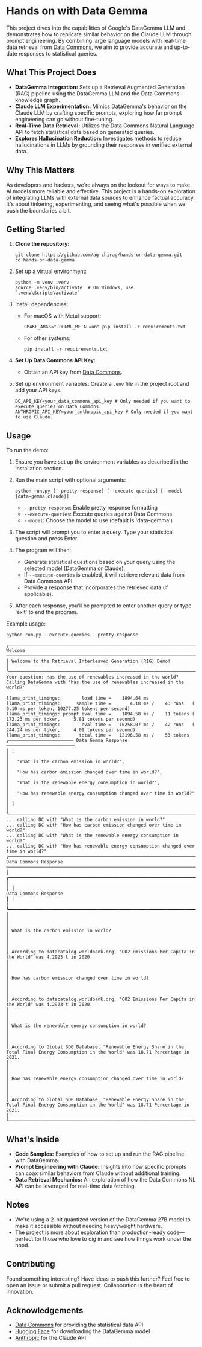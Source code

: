 # Hands on with Data Gemma

This project dives into the capabilities of Google's DataGemma LLM and demonstrates how to replicate similar behavior on the Claude LLM through prompt engineering. By combining large language models with real-time data retrieval from [Data Commons](https://datacommons.org/), we aim to provide accurate and up-to-date responses to statistical queries.

## What This Project Does

- **DataGemma Integration:** Sets up a Retrieval Augmented Generation (RAG) pipeline using the DataGemma LLM and the Data Commons knowledge graph.
- **Claude LLM Experimentation:** Mimics DataGemma's behavior on the Claude LLM by crafting specific prompts, exploring how far prompt engineering can go without fine-tuning.
- **Real-Time Data Retrieval:** Utilizes the Data Commons Natural Language API to fetch statistical data based on generated queries.
- **Explores Hallucination Reduction:** Investigates methods to reduce hallucinations in LLMs by grounding their responses in verified external data.

## Why This Matters
As developers and hackers, we're always on the lookout for ways to make AI models more reliable and effective. This project is a hands-on exploration of integrating LLMs with external data sources to enhance factual accuracy. It's about tinkering, experimenting, and seeing what's possible when we push the boundaries a bit.

## Getting Started


1. **Clone the repository:**
   ```
   git clone https://github.com/ag-chirag/hands-on-data-gemma.git
   cd hands-on-data-gemma
   ```

2. Set up a virtual environment:
   ```
   python -m venv .venv
   source .venv/bin/activate  # On Windows, use `.venv\Scripts\activate`
   ```

3. Install dependencies:
   - For macOS with Metal support:
     ```
     CMAKE_ARGS="-DGGML_METAL=on" pip install -r requirements.txt
     ```
   - For other systems:
     ```
     pip install -r requirements.txt
     ```
4. **Set Up Data Commons API Key:**
   - Obtain an API key from [Data Commons](https://docs.datacommons.org/api/index.html#get-key).
4. Set up environment variables:
   Create a `.env` file in the project root and add your API keys. 
   ```
   DC_API_KEY=your_data_commons_api_key # Only needed if you want to execute queries on Data Commons.
   ANTHROPIC_API_KEY=your_anthropic_api_key # Only needed if you want to use Claude.
   ```

## Usage

To run the demo:

1. Ensure you have set up the environment variables as described in the Installation section.

2. Run the main script with optional arguments:
   ```
   python run.py [--pretty-response] [--execute-queries] [--model {data-gemma,claude}]
   ```
   - `--pretty-response`: Enable pretty response formatting
   - `--execute-queries`: Execute queries against Data Commons
   - `--model`: Choose the model to use (default is 'data-gemma')

3. The script will prompt you to enter a query. Type your statistical question and press Enter.

4. The program will then:
   - Generate statistical questions based on your query using the selected model (DataGemma or Claude).
   - If `--execute-queries` is enabled, it will retrieve relevant data from Data Commons API.
   - Provide a response that incorporates the retrieved data (if applicable).

5. After each response, you'll be prompted to enter another query or type 'exit' to end the program.

Example usage:

```
python run.py --execute-queries --pretty-response 

╭───────────────────────────────────────────────────────────────────────────────────────────────────────────────────────────────────────── Welcome ─────────────────────────────────────────────────────────────────────────────────────────────────────────────────────────────────────────╮
│ Welcome to the Retrieval Interleaved Generation (RIG) Demo!                                                                                                                                                                                                                               │
╰───────────────────────────────────────────────────────────────────────────────────────────────────────────────────────────────────────────────────────────────────────────────────────────────────────────────────────────────────────────────────────────────────────────────────────────╯
Your question: Has the use of renewables increased in the world?
Calling DataGemma with 'has the use of renewables increased in the world?'

llama_print_timings:        load time =    1894.64 ms
llama_print_timings:      sample time =       4.18 ms /    43 runs   (    0.10 ms per token, 10277.25 tokens per second)
llama_print_timings: prompt eval time =    1894.58 ms /    11 tokens (  172.23 ms per token,     5.81 tokens per second)
llama_print_timings:        eval time =   10258.07 ms /    42 runs   (  244.24 ms per token,     4.09 tokens per second)
llama_print_timings:       total time =   12196.58 ms /    53 tokens
╭──────────────────────── Data Gemma Response ─────────────────────────╮
│ [                                                                    │
│   "What is the carbon emission in world?",                           │
│   "How has carbon emission changed over time in world?",             │
│   "What is the renewable energy consumption in world?",              │
│   "How has renewable energy consumption changed over time in world?" │
│ ]                                                                    │
╰──────────────────────────────────────────────────────────────────────╯
... calling DC with "What is the carbon emission in world?"
... calling DC with "How has carbon emission changed over time in world?"
... calling DC with "What is the renewable energy consumption in world?"
... calling DC with "How has renewable energy consumption changed over time in world?"
╭────────────────────────────────────────────────────────────────────────────────────────────────────────────────────────────────── Data Commons Response ──────────────────────────────────────────────────────────────────────────────────────────────────────────────────────────────────╮
│ ┏━━━━━━━━━━━━━━━━━━━━━━━━━━━━━━━━━━━━━━━━━━━━━━━━━━━━━━━━━━━━━━━━━━━━━━━━━━━━━━━━━━━━━━━━━━━━━━━━━━━━━━━━━━━━━━━━━━━━━━━━━━━━━━━━━━━━━━━━━━━━━━━━━━━━━━━━━━━━━━━━━━━━━━━━━━━━━━━━━━━━━━━━━━━━━━━━━━━━━━━━━━━━━━━━━━━━━━━━━━━━━━━━━━━━━━━━━━━━━━━━━━━━━━━━━━━━━━━━━━━━━━━━━━━━━━━━━━━━━━━┓ │
│ ┃                                                                                                                                 Data Commons Response                                                                                                                                 ┃ │
│ ┗━━━━━━━━━━━━━━━━━━━━━━━━━━━━━━━━━━━━━━━━━━━━━━━━━━━━━━━━━━━━━━━━━━━━━━━━━━━━━━━━━━━━━━━━━━━━━━━━━━━━━━━━━━━━━━━━━━━━━━━━━━━━━━━━━━━━━━━━━━━━━━━━━━━━━━━━━━━━━━━━━━━━━━━━━━━━━━━━━━━━━━━━━━━━━━━━━━━━━━━━━━━━━━━━━━━━━━━━━━━━━━━━━━━━━━━━━━━━━━━━━━━━━━━━━━━━━━━━━━━━━━━━━━━━━━━━━━━━━━━┛ │
│                                                                                                                                                                                                                                                                                           │
│ What is the carbon emission in world?                                                                                                                                                                                                                                                     │
│                                                                                                                                                                                                                                                                                           │
│ According to datacatalog.worldbank.org, "CO2 Emissions Per Capita in the World" was 4.2923 t in 2020.                                                                                                                                                                                     │
│                                                                                                                                                                                                                                                                                           │
│ How has carbon emission changed over time in world?                                                                                                                                                                                                                                       │
│                                                                                                                                                                                                                                                                                           │
│ According to datacatalog.worldbank.org, "CO2 Emissions Per Capita in the World" was 4.2923 t in 2020.                                                                                                                                                                                     │
│                                                                                                                                                                                                                                                                                           │
│ What is the renewable energy consumption in world?                                                                                                                                                                                                                                        │
│                                                                                                                                                                                                                                                                                           │
│ According to Global SDG Database, "Renewable Energy Share in the Total Final Energy Consumption in the World" was 18.71 Percentage in 2021.                                                                                                                                               │
│                                                                                                                                                                                                                                                                                           │
│ How has renewable energy consumption changed over time in world?                                                                                                                                                                                                                          │
│                                                                                                                                                                                                                                                                                           │
│ According to Global SDG Database, "Renewable Energy Share in the Total Final Energy Consumption in the World" was 18.71 Percentage in 2021.                                                                                                                                               │
╰───────────────────────────────────────────────────────────────────────────────────────────────────────────────────────────────────────────────────────────────────────────────────────────────────────────────────────────────────────────────────────────────────────────────────────────╯
```

## What's Inside
- **Code Samples:** Examples of how to set up and run the RAG pipeline with DataGemma.
- **Prompt Engineering with Claude:** Insights into how specific prompts can coax similar behaviors from Claude without additional training.
- **Data Retrieval Mechanics:** An exploration of how the Data Commons NL API can be leveraged for real-time data fetching.

## Notes
- We're using a 2-bit quantized version of the DataGemma 27B model to make it accessible without needing heavyweight hardware.
- The project is more about exploration than production-ready code—perfect for those who love to dig in and see how things work under the hood.

## Contributing
Found something interesting? Have ideas to push this further? Feel free to open an issue or submit a pull request. Collaboration is the heart of innovation.


## Acknowledgements

- [Data Commons](https://datacommons.org/) for providing the statistical data API
- [Hugging Face](https://huggingface.co/) for downloading the DataGemma model
- [Anthropic](https://www.anthropic.com/) for the Claude API

